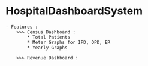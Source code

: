 # HospitalDashboardSystem

    - Features :
        >>> Census Dashboard :
            * Total Patients
            * Meter Graphs for IPD, OPD, ER
            * Yearly Graphs

        >>> Revenue Dashboard :
